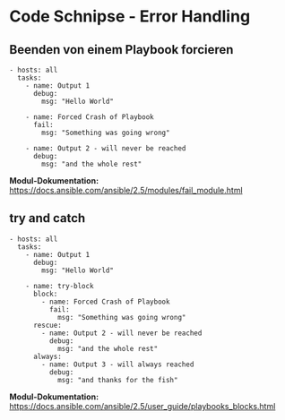 # Code Schnipse - Error Handling

## Beenden von einem Playbook forcieren
```
- hosts: all
  tasks:
    - name: Output 1
      debug:
        msg: "Hello World"

    - name: Forced Crash of Playbook
      fail:
        msg: "Something was going wrong"

    - name: Output 2 - will never be reached
      debug:
        msg: "and the whole rest"
```
**Modul-Dokumentation:** https://docs.ansible.com/ansible/2.5/modules/fail_module.html

## try and catch
```
- hosts: all
  tasks:
    - name: Output 1
      debug:
        msg: "Hello World"

    - name: try-block
      block:
        - name: Forced Crash of Playbook
          fail:
            msg: "Something was going wrong"
      rescue:
        - name: Output 2 - will never be reached
          debug:
            msg: "and the whole rest"
      always:
        - name: Output 3 - will always reached
          debug:
            msg: "and thanks for the fish"
```
**Modul-Dokumentation:** https://docs.ansible.com/ansible/2.5/user_guide/playbooks_blocks.html
